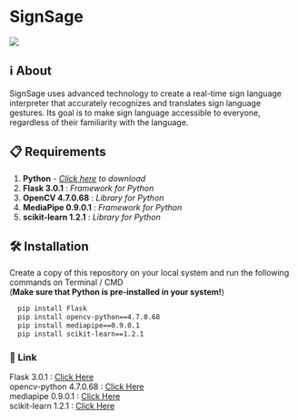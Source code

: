 # SignSage

![](https://github.com/anwesa-sinha/Innovative-project-3/assets/94695669/dd6520fd-3c8e-4f62-95a0-2b1872462e69)


## ℹ️ About 
SignSage uses advanced technology to create a real-time sign language interpreter that accurately recognizes and translates sign language gestures. Its goal is to make sign language accessible to everyone, regardless of their familiarity with the language.

## 📋 Requirements 
1. <b>Python</b> - [<i>Click here</i>](https://www.python.org/downloads) <i>to download</i>
2. <b>Flask 3.0.1</b> : <i>Framework for Python</i>
3. <b>OpenCV 4.7.0.68</b> : <i>Library for Python</i>
4. <b>MediaPipe 0.9.0.1</b> : <i>Framework for Python</i>
5. <b>scikit-learn 1.2.1</b> : <i>Library for Python</i>

## 🛠️ Installation

Create a copy of this repository on your local system and run the following commands on Terminal / CMD<br>
(<b>Make sure that Python is pre-installed in your system!</b>)

```bash
  pip install Flask
  pip install opencv-python==4.7.0.68
  pip install mediapipe==0.9.0.1
  pip install scikit-learn==1.2.1
```
 ### 🔗 Link 
 Flask 3.0.1 : [Click Here](https://pypi.org/project/Flask/)<br>
 opencv-python 4.7.0.68 : [Click Here](https://pypi.org/project/opencv-python/4.7.0.68/)<br>
 mediapipe 0.9.0.1 : [Click Here](https://pypi.org/project/mediapipe/0.9.0.1/)<br>
 scikit-learn 1.2.1 : [Click Here](https://pypi.org/project/scikit-learn/1.2.1/)<br>
 

<!-- opencv-python==4.7.0.68
mediapipe==0.9.0.1
scikit-learn==1.2.0

start flask - python app.py --->
